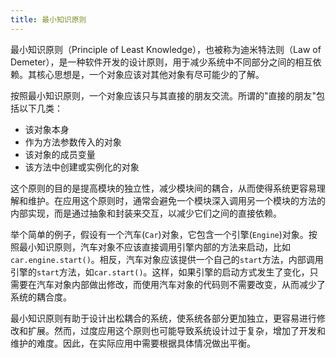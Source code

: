 ```yaml
---
title: 最小知识原则
---
```


最小知识原则（Principle of Least Knowledge），也被称为迪米特法则（Law of Demeter），是一种软件开发的设计原则，用于减少系统中不同部分之间的相互依赖。其核心思想是，一个对象应该对其他对象有尽可能少的了解。

按照最小知识原则，一个对象应该只与其直接的朋友交流。所谓的"直接的朋友"包括以下几类：

- 该对象本身
- 作为方法参数传入的对象
- 该对象的成员变量
- 该方法中创建或实例化的对象

这个原则的目的是提高模块的独立性，减少模块间的耦合，从而使得系统更容易理解和维护。在应用这个原则时，通常会避免一个模块深入调用另一个模块的方法的内部实现，而是通过抽象和封装来交互，以减少它们之间的直接依赖。

举个简单的例子，假设有一个汽车(`Car`)对象，它包含一个引擎(`Engine`)对象。按照最小知识原则，汽车对象不应该直接调用引擎内部的方法来启动，比如`car.engine.start()`。相反，汽车对象应该提供一个自己的`start`方法，内部调用引擎的`start`方法，如`car.start()`。这样，如果引擎的启动方式发生了变化，只需要在汽车对象内部做出修改，而使用汽车对象的代码则不需要改变，从而减少了系统的耦合度。

最小知识原则有助于设计出松耦合的系统，使系统各部分更加独立，更容易进行修改和扩展。然而，过度应用这个原则也可能导致系统设计过于复杂，增加了开发和维护的难度。因此，在实际应用中需要根据具体情况做出平衡。
